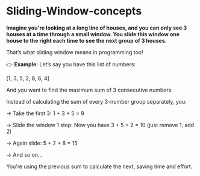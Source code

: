 # Sliding-Window-concepts

  **Imagine you're looking at a long line of houses, and you can only see 3 houses at a time through a small window. You slide this window one house to the right each time to see the next group of 3 houses.**

That’s what sliding window means in programming too!

👉 **Example:**
Let’s say you have this list of numbers:

[1, 3, 5, 2, 8, 6, 4]

And you want to find the maximum sum of 3 consecutive numbers.

Instead of calculating the sum of every 3-number group separately, you:

  -> Take the first 3: 1 + 3 + 5 = 9

  -> Slide the window 1 step: Now you have 3 + 5 + 2 = 10 (just remove 1, add 2)

  -> Again slide: 5 + 2 + 8 = 15

  -> And so on…

You're using the previous sum to calculate the next, saving time and effort.
